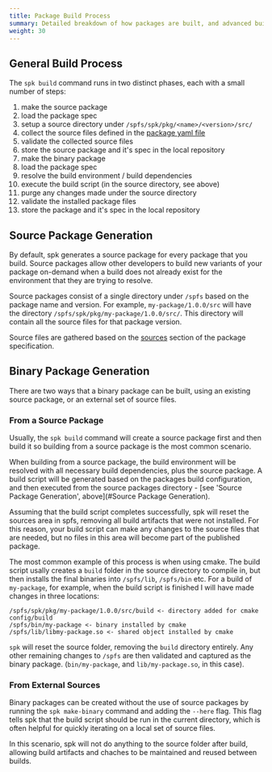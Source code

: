 ```yaml
---
title: Package Build Process
summary: Detailed breakdown of how packages are built, and advanced build techniques
weight: 30
---
```



## General Build Process

The `spk build` command runs in two distinct phases, each with a small number of steps:

1. make the source package
  1. load the package spec
  1. setup a source directory under `/spfs/spk/pkg/<name>/<version>/src/`
  1. collect the source files defined in the [package yaml file](../spec#Sources)
  1. validate the collected source files
  1. store the source package and it's spec in the local repository
1. make the binary package
  1. load the package spec
  1. resolve the build environment / build dependencies
  1. execute the build script (in the source directory, see above)
  1. purge any changes made under the source directory
  1. validate the installed package files
  1. store the package and it's spec in the local repository

## Source Package Generation

By default, spk generates a source package for every package that you build. Source packages allow other developers to build new variants of your package on-demand when a build does not already exist for the environment that they are trying to resolve.

Source packages consist of a single directory under `/spfs` based on the package name and version. For example, `my-package/1.0.0/src` will have the directory `/spfs/spk/pkg/my-package/1.0.0/src/`. This directory will contain all the source files for that package version.

Source files are gathered based on the [sources](../spec#sources) section of the package specification.

## Binary Package Generation

There are two ways that a binary package can be built, using an existing source package, or an external set of source files.

### From a Source Package

Usually, the `spk build` command will create a source package first and then build it so building from a source package is the most common scenario.

When building from a source package, the build environment will be resolved with all necessary build dependencies, plus the source package. A build script will be generated based on the packages build configuration, and then executed from the source packages directory - [see 'Source Package Generation', above](#Source Package Generation).

Assuming that the build script completes successfully, spk will reset the sources area in spfs, removing all build artifacts that were not installed. For this reason, your build script can make any changes to the source files that are needed, but no files in this area will become part of the published package.

The most common example of this process is when using cmake. The build script usally creates a `build` folder in the source directory to compile in, but then installs the final binaries into `/spfs/lib`, `/spfs/bin` etc. For a build of `my-package`, for example, when the build script is finished I will have made changes in three locations:

```
/spfs/spk/pkg/my-package/1.0.0/src/build <- directory added for cmake config/build
/spfs/bin/my-package <- binary installed by cmake
/spfs/lib/libmy-package.so <- shared object installed by cmake
```

`spk` will reset the source folder, removing the `build` directory entirely. Any other remaining changes to `/spfs` are then validated and captured as the binary package. (`bin/my-package`, and `lib/my-package.so`, in this case).

### From External Sources

Binary packages can be created without the use of source packages by running the `spk make-binary` command and adding the `--here` flag. This flag tells spk that the build script should be run in the current directory, which is often helpful for quickly iterating on a local set of source files.

In this scenario, spk will not do anything to the source folder after build, allowing build artifacts and chaches to be maintained and reused between builds.
